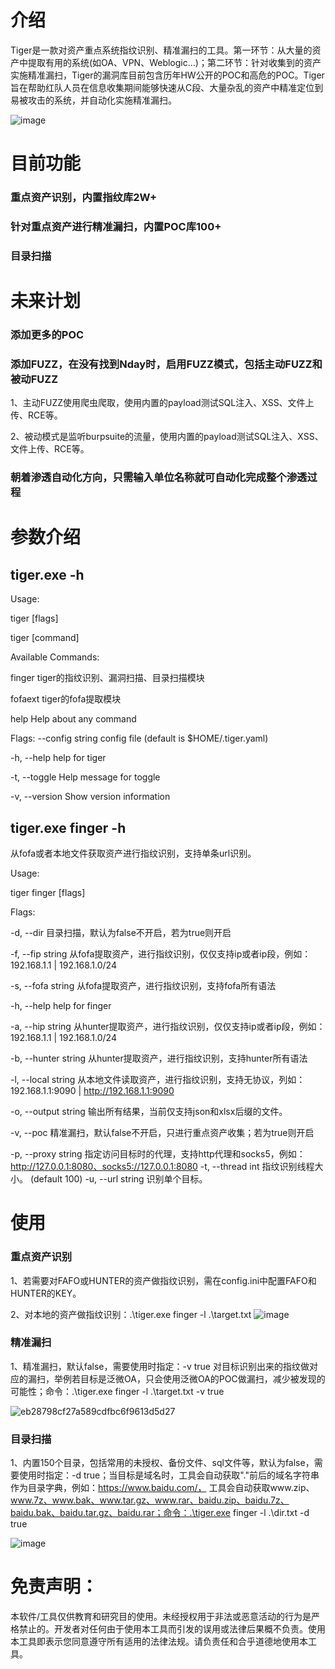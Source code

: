 # 介绍
Tiger是一款对资产重点系统指纹识别、精准漏扫的工具。第一环节：从大量的资产中提取有用的系统(如OA、VPN、Weblogic...)；第二环节：针对收集到的资产实施精准漏扫，Tiger的漏洞库目前包含历年HW公开的POC和高危的POC。Tiger旨在帮助红队人员在信息收集期间能够快速从C段、大量杂乱的资产中精准定位到易被攻击的系统，并自动化实施精准漏扫。

![image](https://github.com/user-attachments/assets/3df0b843-69f9-4135-95b3-0dfd8ae9086c)

# 目前功能
### 重点资产识别，内置指纹库2W+
### 针对重点资产进行精准漏扫，内置POC库100+
### 目录扫描

# 未来计划
### 添加更多的POC
### 添加FUZZ，在没有找到Nday时，启用FUZZ模式，包括主动FUZZ和被动FUZZ
1、主动FUZZ使用爬虫爬取，使用内置的payload测试SQL注入、XSS、文件上传、RCE等。

2、被动模式是监听burpsuite的流量，使用内置的payload测试SQL注入、XSS、文件上传、RCE等。

### 朝着渗透自动化方向，只需输入单位名称就可自动化完成整个渗透过程

# 参数介绍
## tiger.exe -h

Usage:

  tiger [flags]
  
  tiger [command]

Available Commands:

  finger      tiger的指纹识别、漏洞扫描、目录扫描模块
  
  fofaext     tiger的fofa提取模块
  
  help        Help about any command

Flags:
      --config string   config file (default is $HOME/.tiger.yaml)
      
  -h, --help            help for tiger
  
  -t, --toggle          Help message for toggle
  
  -v, --version         Show version information

## tiger.exe finger -h

从fofa或者本地文件获取资产进行指纹识别，支持单条url识别。

Usage:

  tiger finger [flags]

Flags:

  -d, --dir             目录扫描，默认为false不开启，若为true则开启
  
  -f, --fip string      从fofa提取资产，进行指纹识别，仅仅支持ip或者ip段，例如：192.168.1.1 | 192.168.1.0/24
  
  -s, --fofa string     从fofa提取资产，进行指纹识别，支持fofa所有语法
  
  -h, --help            help for finger
  
  -a, --hip string      从hunter提取资产，进行指纹识别，仅仅支持ip或者ip段，例如：192.168.1.1 | 192.168.1.0/24
  
  -b, --hunter string   从hunter提取资产，进行指纹识别，支持hunter所有语法
  
  -l, --local string    从本地文件读取资产，进行指纹识别，支持无协议，列如：192.168.1.1:9090 | http://192.168.1.1:9090
  
  -o, --output string   输出所有结果，当前仅支持json和xlsx后缀的文件。
  
  -v, --poc             精准漏扫，默认false不开启，只进行重点资产收集；若为true则开启
  
  -p, --proxy string    指定访问目标时的代理，支持http代理和socks5，例如：http://127.0.0.1:8080、socks5://127.0.0.1:8080
  -t, --thread int      指纹识别线程大小。 (default 100)
  -u, --url string      识别单个目标。

# 使用
### 重点资产识别
1、若需要对FAFO或HUNTER的资产做指纹识别，需在config.ini中配置FAFO和HUNTER的KEY。

2、对本地的资产做指纹识别：.\tiger.exe finger -l .\target.txt
![image](https://github.com/user-attachments/assets/be91fa13-8cb6-477b-a690-ef191a34d39b)

### 精准漏扫
1、精准漏扫，默认false，需要使用时指定：-v true 对目标识别出来的指纹做对应的漏扫，举例若目标是泛微OA，只会使用泛微OA的POC做漏扫，减少被发现的可能性；命令：.\tiger.exe finger -l .\target.txt -v true

![eb28798cf27a589cdfbc6f9613d5d27](https://github.com/user-attachments/assets/8ca4d123-5340-4111-adff-5001c49e8036)

### 目录扫描
1、内置150个目录，包括常用的未授权、备份文件、sql文件等，默认为false，需要使用时指定：-d true；当目标是域名时，工具会自动获取"."前后的域名字符串作为目录字典，例如：https://www.baidu.com/， 工具会自动获取www.zip、www.7z、www.bak、www.tar.gz、www.rar、baidu.zip、baidu.7z、baidu.bak、baidu.tar.gz、baidu.rar；命令：.\tiger.exe finger -l .\dir.txt -d true

![image](https://github.com/user-attachments/assets/c3dbbbc1-e6f1-4a27-a851-9062b61a760c)

# 免责声明：
本软件/工具仅供教育和研究目的使用。未经授权用于非法或恶意活动的行为是严格禁止的。开发者对任何由于使用本工具而引发的误用或法律后果概不负责。使用本工具即表示您同意遵守所有适用的法律法规。请负责任和合乎道德地使用本工具。
